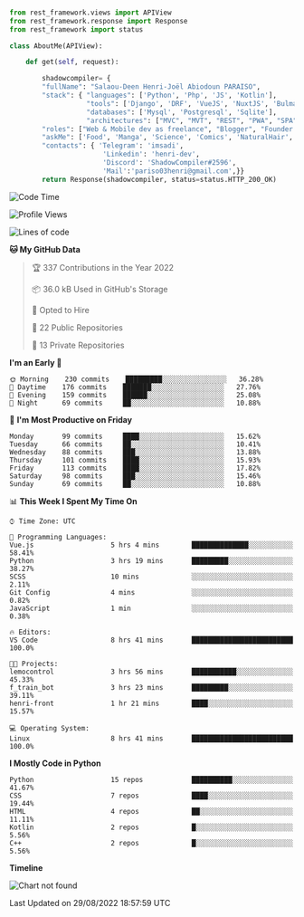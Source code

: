 ###
```python
from rest_framework.views import APIView
from rest_framework.response import Response
from rest_framework import status

class AboutMe(APIView):

    def get(self, request):

        shadowcompiler= {
        "fullName": "Salaou-Deen Henri-Joël Abiodoun PARAISO",
        "stack": { "languages": ['Python', 'Php', 'JS', 'Kotlin'],
                   "tools": ['Django', 'DRF', 'VueJS', 'NuxtJS', 'Bulma', 'Beufy'],
                   "databases": ['Mysql', 'Postgresql', 'Sqlite'],
                   "architectures": ["MVC", "MVT", "REST", "PWA", "SPA"]},        
        "roles": ["Web & Mobile dev as freelance", "Blogger", "Founder at @henrid3v", "Mentor"],
        "askMe": ['Food', 'Manga', 'Science', 'Comics', 'NaturalHair', 'Photography', 'Tech', 'Programming'],
        "contacts": { 'Telegram': 'imsadi',
                       'Linkedin': 'henri-dev',
                       'Discord': 'ShadowCompiler#2596',
                       'Mail':'pariso03henri@gmail.com',}}
        return Response(shadowcompiler, status=status.HTTP_200_OK)

```                    

<!--START_SECTION:waka-->
![Code Time](http://img.shields.io/badge/Code%20Time-329%20hrs%205%20mins-blue)

![Profile Views](http://img.shields.io/badge/Profile%20Views-0-blue)

![Lines of code](https://img.shields.io/badge/From%20Hello%20World%20I%27ve%20Written-56%20Thousand%20lines%20of%20code-blue)

**🐱 My GitHub Data** 

> 🏆 337 Contributions in the Year 2022
 > 
> 📦 36.0 kB Used in GitHub's Storage 
 > 
> 💼 Opted to Hire
 > 
> 📜 22 Public Repositories 
 > 
> 🔑 13 Private Repositories  
 > 
**I'm an Early 🐤** 

```text
🌞 Morning    230 commits    █████████░░░░░░░░░░░░░░░░   36.28% 
🌆 Daytime    176 commits    ███████░░░░░░░░░░░░░░░░░░   27.76% 
🌃 Evening    159 commits    ██████░░░░░░░░░░░░░░░░░░░   25.08% 
🌙 Night      69 commits     ██░░░░░░░░░░░░░░░░░░░░░░░   10.88%

```
📅 **I'm Most Productive on Friday** 

```text
Monday       99 commits     ████░░░░░░░░░░░░░░░░░░░░░   15.62% 
Tuesday      66 commits     ██░░░░░░░░░░░░░░░░░░░░░░░   10.41% 
Wednesday    88 commits     ███░░░░░░░░░░░░░░░░░░░░░░   13.88% 
Thursday     101 commits    ████░░░░░░░░░░░░░░░░░░░░░   15.93% 
Friday       113 commits    ████░░░░░░░░░░░░░░░░░░░░░   17.82% 
Saturday     98 commits     ███░░░░░░░░░░░░░░░░░░░░░░   15.46% 
Sunday       69 commits     ██░░░░░░░░░░░░░░░░░░░░░░░   10.88%

```


📊 **This Week I Spent My Time On** 

```text
⌚︎ Time Zone: UTC

💬 Programming Languages: 
Vue.js                   5 hrs 4 mins        ██████████████░░░░░░░░░░░   58.41% 
Python                   3 hrs 19 mins       █████████░░░░░░░░░░░░░░░░   38.27% 
SCSS                     10 mins             ░░░░░░░░░░░░░░░░░░░░░░░░░   2.11% 
Git Config               4 mins              ░░░░░░░░░░░░░░░░░░░░░░░░░   0.82% 
JavaScript               1 min               ░░░░░░░░░░░░░░░░░░░░░░░░░   0.38%

🔥 Editors: 
VS Code                  8 hrs 41 mins       █████████████████████████   100.0%

🐱‍💻 Projects: 
lemocontrol              3 hrs 56 mins       ███████████░░░░░░░░░░░░░░   45.33% 
f_train_bot              3 hrs 23 mins       █████████░░░░░░░░░░░░░░░░   39.11% 
henri-front              1 hr 21 mins        ████░░░░░░░░░░░░░░░░░░░░░   15.57%

💻 Operating System: 
Linux                    8 hrs 41 mins       █████████████████████████   100.0%

```

**I Mostly Code in Python** 

```text
Python                   15 repos            ██████████░░░░░░░░░░░░░░░   41.67% 
CSS                      7 repos             ████░░░░░░░░░░░░░░░░░░░░░   19.44% 
HTML                     4 repos             ██░░░░░░░░░░░░░░░░░░░░░░░   11.11% 
Kotlin                   2 repos             █░░░░░░░░░░░░░░░░░░░░░░░░   5.56% 
C++                      2 repos             █░░░░░░░░░░░░░░░░░░░░░░░░   5.56%

```


**Timeline**

![Chart not found](https://raw.githubusercontent.com/shadowcompiler/shadowcompiler/main/charts/bar_graph.png) 


 Last Updated on 29/08/2022 18:57:59 UTC
<!--END_SECTION:waka-->
